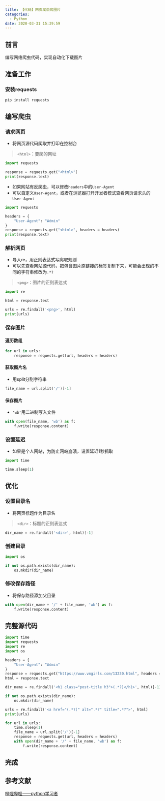 ```yaml
---
title: 【代码】网页爬虫爬图片
categories:
  - Python
date: 2020-03-31 15:39:59
---
```


## 前言

编写网络爬虫代码，实现自动化下载图片

<!-- more -->

## 准备工作

### 安装requests

``` sh
pip install requests
```

## 编写爬虫

### 请求网页

- 将网页源代码爬取并打印在控制台

> `<html>`：要爬的网址

``` python
import requests

response = requests.get("<html>")
print(response.text)
```

- 如果网站有反爬虫，可以修改`headers`中的`User-Agent`
- 可以自定义`User-Agent`，或者在浏览器打开开发者模式查看网页请求头的`User-Agent`

``` python
import requests

headers = {
    "User-Agent": "Admin"
}
response = requests.get("<html>", headers = headers)
print(response.text)
```

### 解析网页

- 导入re，用正则表达式写爬取规则
- 可以先查看网站源代码，把包含图片原链接的标签复制下来，可能会出现的不同的字符串修改为`.*?`

> `<png>`：图片的正则表达式

``` python
import re

html = response.text

urls = re.findall('<png>', html)
print(urls)
```

### 保存图片

#### 遍历数组

``` python
for url in urls:
    response = requests.get(url, headers = headers)
```

#### 获取图片名

- 用split分割字符串

``` python
file_name = url.split('/')[-1]
```

#### 保存图片

- `'wb'`用二进制写入文件

``` python
with open(file_name, 'wb') as f:
    f.write(response.content)
```

### 设置延迟

- 如果是个人网站，为防止网站崩溃，设置延迟1秒抓取

``` python
import time

time.sleep(1)
```

## 优化

### 设置目录名

- 将网页标题作为目录名

> `<dir>`：标题的正则表达式

``` python
dir_name = re.findall('<dir>', html)[-1]
```

### 创建目录

``` python
import os

if not os.path.exists(dir_name):
    os.mkdir(dir_name)
```

### 修改保存路径

- 将保存路径添加父目录

``` python
with open(dir_name + '/' + file_name, 'wb') as f:
    f.write(response.content)
```

## 完整源代码

``` python
import time
import requests
import re
import os

headers = {
    "User-Agent": "Admin"
}
response = requests.get("https://www.vmgirls.com/13230.html", headers = headers)
html = response.text

dir_name = re.findall('<h1 class="post-title h3">(.*?)</h1>', html)[-1]

if not os.path.exists(dir_name):
    os.mkdir(dir_name)

urls = re.findall('<a href="(.*?)" alt=".*?" title=".*?">', html)
print(urls)

for url in urls:
    time.sleep(1)
    file_name = url.split('/')[-1]
    response = requests.get(url, headers = headers)
    with open(dir_name + '/' + file_name, 'wb') as f:
        f.write(response.content)
```

## 完成

## 参考文献

[哔哩哔哩——python学习者](https://www.bilibili.com/video/BV1qJ411S7F6)

